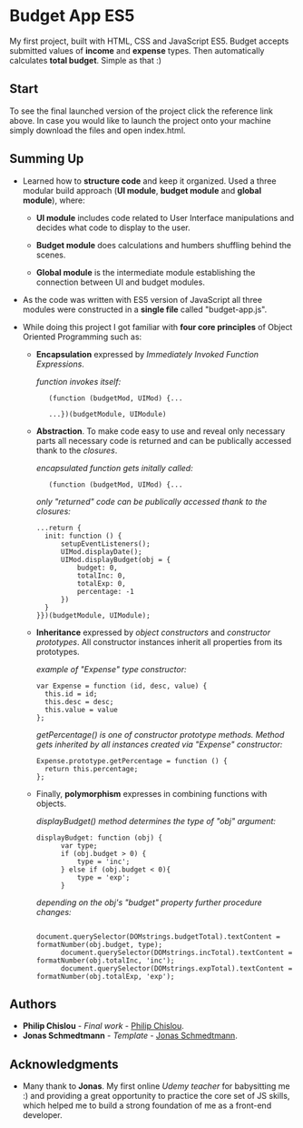 # Budget App ES5

My first project, built with HTML, CSS and JavaScript ES5. Budget accepts submitted values of **income** and **expense** types. Then automatically calculates **total budget**. Simple as that :)


## Start

To see the final launched version of the project click the reference link above. In case you would like to launch the project onto your machine simply download the files and open index.html. 


## Summing Up 

* Learned how to **structure code** and keep it organized. Used a three modular build approach (**UI module**, **budget module** and **global module**), where:

    * **UI module** includes code related to User Interface manipulations and decides what code to display to the user. 
    
    * **Budget module** does calculations and humbers shuffling behind the scenes.
    
    * **Global module** is the intermediate module establishing the connection between UI and budget modules. 

* As the code was written with ES5 version of JavaScript all three modules were constructed in a **single file** called "budget-app.js". 

* While doing this project I got familiar with **four core principles** of Object Oriented Programming such as:

    * **Encapsulation** expressed by *Immediately Invoked Function Expressions*. 
    
      *function invokes itself:*
      ```
         (function (budgetMod, UIMod) {...
         
         ...})(budgetModule, UIModule)
      ```
      
    * **Abstraction**. To make code easy to use and reveal only necessary parts all necessary code is returned and can be publically           accessed thank to the *closures*.
    
      *encapsulated function gets initally called:*
      ```
         (function (budgetMod, UIMod) {... 
      ```
      
      *only "returned" code can be publically accessed thank to the closures:*
      ```
      ...return {
        init: function () {
            setupEventListeners();
            UIMod.displayDate();
            UIMod.displayBudget(obj = {
                budget: 0,
                totalInc: 0,
                totalExp: 0,
                percentage: -1
            })
        }
      }})(budgetModule, UIModule);
      ```
    
    * **Inheritance** expressed by *object constructors* and *constructor prototypes*. All constructor instances inherit all properties from its prototypes.
    
      *example of "Expense" type *constructor*:* 
      ```
      var Expense = function (id, desc, value) {
        this.id = id;
        this.desc = desc;
        this.value = value
      };
      ```
      *getPercentage() is one of *constructor prototype* methods. Method gets inherited by all instances created via "Expense"             constructor:*
      ```
      Expense.prototype.getPercentage = function () {
        return this.percentage;
      };
      ```
      
    * Finally, **polymorphism** expresses in combining functions with objects.
      
      *displayBudget() method determines the type of "obj" argument:* 
      ```
      displayBudget: function (obj) {
            var type;
            if (obj.budget > 0) {
                type = 'inc';
            } else if (obj.budget < 0){
                type = 'exp';
            }
      ```
      
      *depending on the obj's "budget" property further procedure changes:*
      ```
            document.querySelector(DOMstrings.budgetTotal).textContent = formatNumber(obj.budget, type);
            document.querySelector(DOMstrings.incTotal).textContent = formatNumber(obj.totalInc, 'inc');
            document.querySelector(DOMstrings.expTotal).textContent = formatNumber(obj.totalExp, 'exp');
      ```


## Authors

* **Philip Chislou** - *Final work* - [Philip Chislou](https://github.com/h1l1ch).
* **Jonas Schmedtmann** - *Template* - [Jonas Schmedtmann](https://github.com/jonasschmedtmann).


## Acknowledgments

* Many thank to **Jonas**. My first online *Udemy teacher* for babysitting me :) and providing a great opportunity to practice the core set of JS skills, which helped me to build a strong foundation of me as a front-end developer. 
